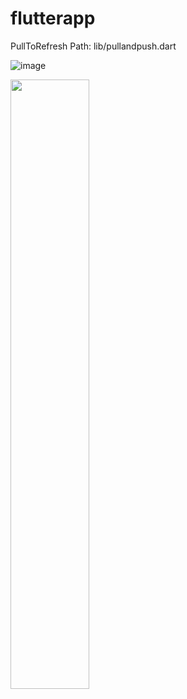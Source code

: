 # flutterapp

PullToRefresh Path: lib/pullandpush.dart

![image](https://raw.githubusercontent.com/baoolong/PullToRefresh/master/images/20180813170926.gif)

<img width="50%" height="50%" src="https://raw.githubusercontent.com/baoolong/PullToRefresh/master/images/20180813170926.gif"/>

